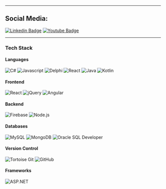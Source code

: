 <hr/>

## Social Media: 
[![Linkedin Badge](https://img.shields.io/badge/-Branden_Min-blue?style=flat-square&logo=Linkedin&logoColor=white&link=https://www.linkedin.com/in/brandenmin/)](https://www.linkedin.com/in/brandenmin/)
[![Youtube Badge](https://img.shields.io/badge/-Branden_Min-darkred?style=flat-square&logo=youtube&logoColor=white&link=https://www.youtube.com/@minbu/featured)](https://www.youtube.com/@minbu/featured)

<hr/>

### Tech Stack

#### Languages
<p>
  <img alt="C#" src="https://img.shields.io/badge/C%23-239120?style=for-the-badge&logo=c-sharp&logoColor=white">
  <img alt="Javascript" src="https://img.shields.io/badge/Javascript-F7DF1E?style=for-the-badge&logo=javascript&logoColor=black">
  <img alt="Delphi" src="https://img.shields.io/badge/Delphi-red?style=for-the-badge&logo=delphi&logoColor=white">
  <img alt="React" src="https://img.shields.io/badge/React-61DAFB?style=for-the-badge&logo=react&logoColor=white">
  <img alt="Java" src="https://img.shields.io/badge/Java-007396?style=for-the-badge&logo=java&logoColor=white">
  <img alt="Kotlin" src="https://img.shields.io/badge/Kotlin-0095D5?style=for-the-badge&logo=kotlin&logoColor=white">
</p>

#### Frontend
<p>
  <img alt="React" src="https://img.shields.io/badge/React-61DAFB?style=for-the-badge&logo=react&logoColor=white">
  <img alt="jQuery" src="https://img.shields.io/badge/jQuery-0769AD?style=for-the-badge&logo=jquery&logoColor=white">
  <img alt="Angular" src="https://img.shields.io/badge/Angular-DD0031?style=for-the-badge&logo=angular&logoColor=white">
</p>

#### Backend
<p>
  <img alt="Firebase" src="https://img.shields.io/badge/Firebase-FFCA28?style=for-the-badge&logo=firebase&logoColor=black">
  <img alt="Node.js" src="https://img.shields.io/badge/Node.js-43853D?style=for-the-badge&logo=node.js&logoColor=white">
</p>

#### Databases
<p>
  <img alt="MySQL" src="https://img.shields.io/badge/MySQL-4479A1?style=for-the-badge&logo=mysql&logoColor=white">
  <img alt="MongoDB" src="https://img.shields.io/badge/MongoDB-47A248?style=for-the-badge&logo=mongodb&logoColor=white">
  <img alt="Oracle SQL Developer" src="https://img.shields.io/badge/Oracle_SQL_Developer-F80000?style=for-the-badge&logo=oracle&logoColor=white">
</p>

#### Version Control
<p>
  <img alt="Tortoise Git" src="https://img.shields.io/badge/Tortoise_Git-81C995?style=for-the-badge&logo=git&logoColor=white">
  <img alt="GitHub" src="https://img.shields.io/badge/GitHub-181717?style=for-the-badge&logo=github&logoColor=white">
</p>

#### Frameworks
<p>
  <img alt="ASP.NET" src="https://img.shields.io/badge/ASP.NET-512BD4?style=for-the-badge&logo=.net&logoColor=white">
</p>


